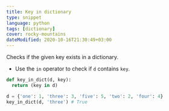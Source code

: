 ```yaml
---
title: Key in dictionary
type: snippet
language: python
tags: [dictionary]
cover: rocky-mountains
dateModified: 2020-10-16T21:30:49+03:00
---
```


Checks if the given key exists in a dictionary.

- Use the `in` operator to check if `d` contains `key`.

```py
def key_in_dict(d, key):
  return (key in d)
```

```py
d = {'one': 1, 'three': 3, 'five': 5, 'two': 2, 'four': 4}
key_in_dict(d, 'three') # True
```
